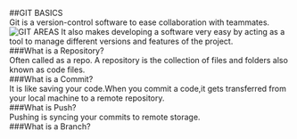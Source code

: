 ##GIT BASICS  
Git is a version-control software to ease collaboration with teammates.  
![GIT AREAS](https://res.cloudinary.com/practicaldev/image/fetch/s--M_fHUEqA--/c_limit%2Cf_auto%2Cfl_progressive%2Cq_auto%2Cw_880/https://thepracticaldev.s3.amazonaws.com/i/128hsgntnsu9bww0y8sz.png)
It also makes developing a software very easy by acting as a tool to manage different versions and features of the project.     
###What is a Repository?    
Often called as a repo. A repository is the collection of files and folders also known as code files.  
###What is a Commit?    
It is like saving your code.When you commit a code,it gets transferred from your local machine to a remote repository.  
###What is Push?  
Pushing is syncing your commits to remote storage.  
###What is a Branch?  
